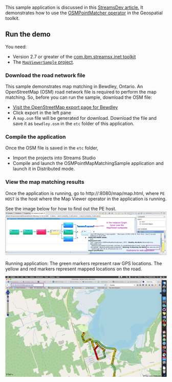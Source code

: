 This sample application is discussed in this [StreamsDev article.](https://developer.ibm.com/streamsdev/docs/realtime-map-matching-in-streams-v4-0-1/)
It demonstrates how to use the [OSMPointMatcher operator](http://www.ibm.com/support/knowledgecenter/en/SSCRJU_4.2.0/com.ibm.streams.toolkits.doc/spldoc/dita/tk$com.ibm.streams.geospatial/spl$com.ibm.streams.geospatial$OSMPointMapMatcher.html#spldoc_compilationunit__composite_operator__OSMPointMatcher) in the Geospatial toolkit.



## Run the demo
You need:
- Version 2.7 or greater of the [com.ibm.streamsx.inet toolkit](https://github.com/IBMStreams/streamsx.inet/releases)
- The [`MapViewerSample` project](https://github.com/IBMStreams/samples/tree/master/Geospatial/MapViewerSample).

### Download the road network file
This sample demonstrates map matching in Bewdley, Ontario.  An OpenStreetMap (OSM) road network file is required to perform the map matching. So, before you can run the sample, download the OSM file:
- [Visit the OpenStreetMap export page for Bewdley](https://www.openstreetmap.org/export#map=13/44.0943/-78.3047)
- Click export in the left pane
- A `map.osm` file will be generated for download. Download the file and save it as `bewdley.osm` in the `etc` folder of this  application.

### Compile the application
Once the OSM file is saved in the `etc` folder,
- Import the projects into Streams Studio
- Compile and launch the OSMPointMapMatchingSample application and launch it in Distributed mode.

### View the map matching results
Once the application is running, go to http://<PE HOST>:8080/map/map.html, where `PE HOST` is the host where the Map Viewer operator in the application is running.

See the image below for how to find out the PE host.
![](images/pe-host.png)


Running application:
The green markers represent raw GPS locations. The yellow and red markers represent mapped locations on the road.

![](images/map.png)
